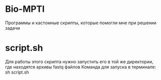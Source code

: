 # Bio-MPTI
Программы и кастомные скрипты, которые помогли мне при решении задачи

# script.sh
Для работы этого скрипта нужно запустить его в той же директории, где находятся архивы fastq файлов
Команда для запуска в терминале:
sh script.sh
